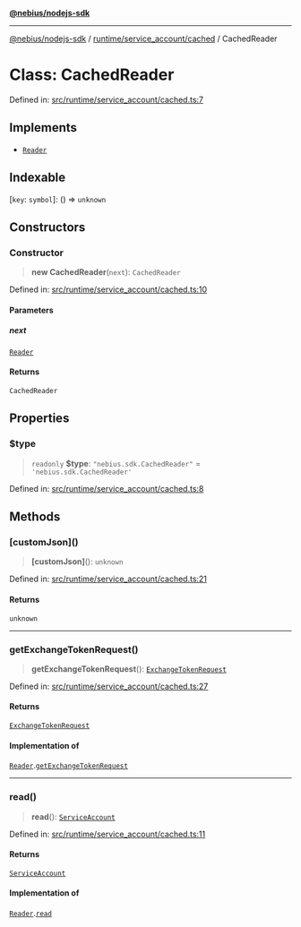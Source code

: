 [**@nebius/nodejs-sdk**](../../../../README.md)

---

[@nebius/nodejs-sdk](../../../../README.md) / [runtime/service_account/cached](../README.md) / CachedReader

# Class: CachedReader

Defined in: [src/runtime/service_account/cached.ts:7](https://github.com/nebius/nodejs-sdk/blob/b305f8e478cb0251c26d73900b264b3bd9a5cc58/src/runtime/service_account/cached.ts#L7)

## Implements

- [`Reader`](../../service_account/interfaces/Reader.md)

## Indexable

\[`key`: `symbol`\]: () => `unknown`

## Constructors

### Constructor

> **new CachedReader**(`next`): `CachedReader`

Defined in: [src/runtime/service_account/cached.ts:10](https://github.com/nebius/nodejs-sdk/blob/b305f8e478cb0251c26d73900b264b3bd9a5cc58/src/runtime/service_account/cached.ts#L10)

#### Parameters

##### next

[`Reader`](../../service_account/interfaces/Reader.md)

#### Returns

`CachedReader`

## Properties

### $type

> `readonly` **$type**: `"nebius.sdk.CachedReader"` = `'nebius.sdk.CachedReader'`

Defined in: [src/runtime/service_account/cached.ts:8](https://github.com/nebius/nodejs-sdk/blob/b305f8e478cb0251c26d73900b264b3bd9a5cc58/src/runtime/service_account/cached.ts#L8)

## Methods

### \[customJson\]()

> **\[customJson\]**(): `unknown`

Defined in: [src/runtime/service_account/cached.ts:21](https://github.com/nebius/nodejs-sdk/blob/b305f8e478cb0251c26d73900b264b3bd9a5cc58/src/runtime/service_account/cached.ts#L21)

#### Returns

`unknown`

---

### getExchangeTokenRequest()

> **getExchangeTokenRequest**(): [`ExchangeTokenRequest`](../../../../generated/nebius/iam/v1/interfaces/ExchangeTokenRequest.md)

Defined in: [src/runtime/service_account/cached.ts:27](https://github.com/nebius/nodejs-sdk/blob/b305f8e478cb0251c26d73900b264b3bd9a5cc58/src/runtime/service_account/cached.ts#L27)

#### Returns

[`ExchangeTokenRequest`](../../../../generated/nebius/iam/v1/interfaces/ExchangeTokenRequest.md)

#### Implementation of

[`Reader`](../../service_account/interfaces/Reader.md).[`getExchangeTokenRequest`](../../service_account/interfaces/Reader.md#getexchangetokenrequest)

---

### read()

> **read**(): [`ServiceAccount`](../../service_account/classes/ServiceAccount.md)

Defined in: [src/runtime/service_account/cached.ts:11](https://github.com/nebius/nodejs-sdk/blob/b305f8e478cb0251c26d73900b264b3bd9a5cc58/src/runtime/service_account/cached.ts#L11)

#### Returns

[`ServiceAccount`](../../service_account/classes/ServiceAccount.md)

#### Implementation of

[`Reader`](../../service_account/interfaces/Reader.md).[`read`](../../service_account/interfaces/Reader.md#read)
